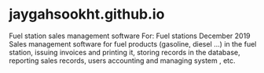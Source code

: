 # jaygahsookht.github.io


Fuel station sales management software
For: Fuel stations
December 2019
Sales management software for fuel products (gasoline, diesel ...) in the fuel station, issuing invoices and printing it, storing records in the database, reporting sales records, users accounting and managing system , etc.

